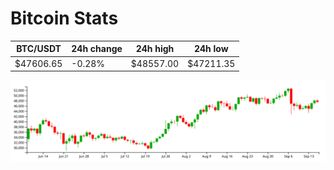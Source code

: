# Bitcoin Stats

BTC/USDT|24h change|24h high|24h low|
|---|---|---|---|
|$47606.65|-0.28%|$48557.00|$47211.35|

<img src="./chart.svg">
